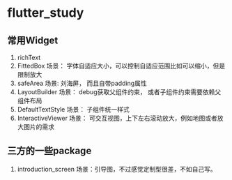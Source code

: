 # flutter_study

## 常用Widget
1. richText
2. FittedBox
    场景： 字体自适应大小，可以控制自适应范围比如可以缩小，但是限制放大
3. safeArea
    场景: 刘海屏， 而且自带padding属性
4. LayoutBuilder
    场景： debug获取父组件约束， 或者子组件约束需要依赖父组件布局
5. DefaultTextStyle
    场景： 子组件统一样式
6. InteractiveViewer
    场景： 可交互视图，上下左右滚动放大，例如地图或者放大图片的需求
    
## 三方的一些package
1. introduction_screen
   场景：引导图，不过感觉定制型很差，不如自己写。